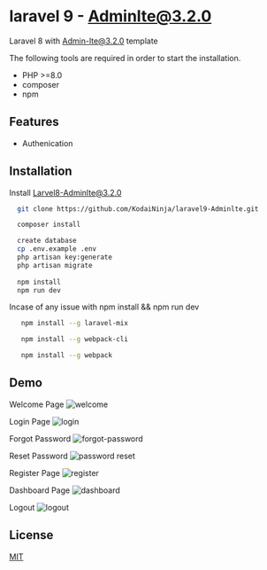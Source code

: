 # laravel 9 - Adminlte@3.2.0
Laravel 8 with Admin-lte@3.2.0 template 

The following tools are required in order to start the installation.

- PHP >=8.0
- composer
- npm


## Features

- Authenication
  
## Installation 

Install Larvel8-Adminlte@3.2.0

```bash 
  git clone https://github.com/KodaiNinja/laravel9-Adminlte.git

  composer install

  create database
  cp .env.example .env
  php artisan key:generate
  php artisan migrate
  
  npm install
  npm run dev

```

Incase of any issue with npm install && npm run dev

```bash 
   npm install --g laravel-mix

   npm install --g webpack-cli

   npm install --g webpack
```   
    
## Demo

Welcome Page
![welcome](https://user-images.githubusercontent.com/26022397/136955281-235a828a-4d6a-4b8d-be47-482b571f39a4.PNG)

Login Page
![login](https://user-images.githubusercontent.com/26022397/136955326-6d4164aa-fb1c-429f-b11e-99355a59ec18.PNG)

Forgot Password
![forgot-password](https://user-images.githubusercontent.com/26022397/136955365-4748ae99-9fd9-4444-9821-121033f1fffd.PNG)

Reset Password
![password reset](https://user-images.githubusercontent.com/26022397/136971913-9671714f-26eb-490a-b18f-26e1254e5436.PNG)

Register Page
![register](https://user-images.githubusercontent.com/26022397/136955460-81950a7e-0c26-4e7d-a411-7696a761b87f.PNG)

Dashboard Page
![dashboard](https://user-images.githubusercontent.com/26022397/136955497-68f9c066-3f2a-4910-99fd-01e5014905a0.PNG)

Logout
![logout](https://user-images.githubusercontent.com/26022397/136955780-590fdfb3-26d7-408b-98b5-168969120558.PNG)


## License

[MIT](https://choosealicense.com/licenses/mit/)


  

